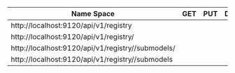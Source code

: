 

|                         Name Space                                  |      GET     |     PUT      |    DELETE    |
|-------------------------------------------------------------------- | ------------ | ------------ | ------------ |
|http://localhost:9120/api/v1/registry                                |              |  	          |              |  
|http://localhost:9120/api/v1/registry/<aasId>                        |              |              |              | 
|http://localhost:9120/api/v1/registry/<aasId>/submodels/<submodelId> |              |              |              |
|http://localhost:9120/api/v1/registry/<aasId>/submodels              |              |              |              | 

